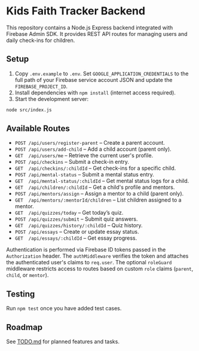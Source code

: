 # Kids Faith Tracker Backend

This repository contains a Node.js Express backend integrated with Firebase Admin SDK. It provides REST API routes for managing users and daily check-ins for children.

## Setup

1. Copy `.env.example` to `.env`. Set `GOOGLE_APPLICATION_CREDENTIALS` to the full path of your Firebase service account JSON and update the `FIREBASE_PROJECT_ID`.
2. Install dependencies with `npm install` (internet access required).
3. Start the development server:

```bash
node src/index.js
```

## Available Routes

- `POST /api/users/register-parent` – Create a parent account.
- `POST /api/users/add-child` – Add a child account (parent only).
- `GET  /api/users/me` – Retrieve the current user's profile.
- `POST /api/checkins` – Submit a check-in entry.
- `GET  /api/checkins/:childId` – Get check-ins for a specific child.
- `POST /api/mental-status` – Submit a mental status entry.
- `GET  /api/mental-status/:childId` – Get mental status logs for a child.
- `GET  /api/children/:childId` – Get a child's profile and mentors.
- `POST /api/mentors/assign` – Assign a mentor to a child (parent only).
- `GET  /api/mentors/:mentorId/children` – List children assigned to a mentor.
- `GET  /api/quizzes/today` – Get today’s quiz.
- `POST /api/quizzes/submit` – Submit quiz answers.
- `GET  /api/quizzes/history/:childId` – Quiz history.
- `POST /api/essays` – Create or update essay status.
- `GET  /api/essays/:childId` – Get essay progress.

Authentication is performed via Firebase ID tokens passed in the `Authorization` header.
The `authMiddleware` verifies the token and attaches the authenticated user's
claims to `req.user`. The optional `roleGuard` middleware restricts access to
routes based on custom `role` claims (`parent`, `child`, or `mentor`).

## Testing

Run `npm test` once you have added test cases.

## Roadmap

See [TODO.md](TODO.md) for planned features and tasks.
